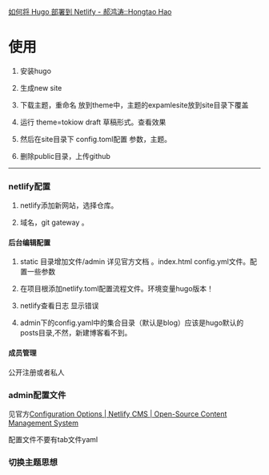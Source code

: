 [如何将 Hugo 部署到 Netlify - 郝鸿涛::Hongtao Hao](https://hongtaoh.com/cn/2020/01/04/hugo-netlify-deploy/)

# 使用

1. 安装hugo 

2. 生成new site 

3. 下载主题，重命名 放到theme中，主题的expamlesite放到site目录下覆盖

4. 运行 theme=tokiow  draft 草稿形式。查看效果

5. 然后在site目录下 config.toml配置 参数，主题。

6. 删除public目录，上传github

   

---

### netlify配置

1. netlify添加新网站，选择仓库。

2. 域名，git gateway 。

#### 后台编辑配置

1. static 目录增加文件/admin 详见官方文档 。index.html config.yml文件。配置一些参数

2. 在项目根添加netlify.toml配置流程文件。环境变量hugo版本！
3. netlify查看日志 显示错误
4. admin下的config.yaml中的集合目录（默认是blog）应该是hugo默认的posts目录,不然，新建博客看不到。

#### 成员管理

公开注册或者私人

 

### admin配置文件

见官方[Configuration Options | Netlify CMS | Open-Source Content Management System](https://www.netlifycms.org/docs/configuration-options/)

配置文件不要有tab文件yaml

### 切换主题思想